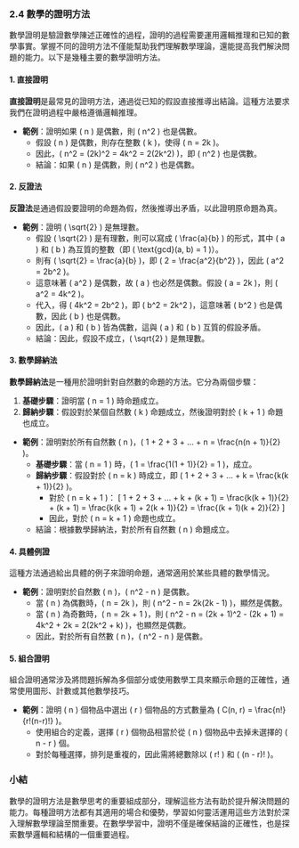 ### 2.4 數學的證明方法

數學證明是驗證數學陳述正確性的過程，證明的過程需要運用邏輯推理和已知的數學事實。掌握不同的證明方法不僅能幫助我們理解數學理論，還能提高我們解決問題的能力。以下是幾種主要的數學證明方法。

#### 1. 直接證明

**直接證明**是最常見的證明方法，通過從已知的假設直接推導出結論。這種方法要求我們在證明過程中嚴格遵循邏輯推理。

- **範例**：證明如果 \( n \) 是偶數，則 \( n^2 \) 也是偶數。
  - 假設 \( n \) 是偶數，則存在整數 \( k \)，使得 \( n = 2k \)。
  - 因此，\( n^2 = (2k)^2 = 4k^2 = 2(2k^2) \)，即 \( n^2 \) 也是偶數。
  - 結論：如果 \( n \) 是偶數，則 \( n^2 \) 也是偶數。

#### 2. 反證法

**反證法**是通過假設要證明的命題為假，然後推導出矛盾，以此證明原命題為真。

- **範例**：證明 \( \sqrt{2} \) 是無理數。
  - 假設 \( \sqrt{2} \) 是有理數，則可以寫成 \( \frac{a}{b} \) 的形式，其中 \( a \) 和 \( b \) 為互質的整數（即 \( \text{gcd}(a, b) = 1 \)）。
  - 則有 \( \sqrt{2} = \frac{a}{b} \)，即 \( 2 = \frac{a^2}{b^2} \)，因此 \( a^2 = 2b^2 \)。
  - 這意味著 \( a^2 \) 是偶數，故 \( a \) 也必然是偶數。假設 \( a = 2k \)，則 \( a^2 = 4k^2 \)。
  - 代入，得 \( 4k^2 = 2b^2 \)，即 \( b^2 = 2k^2 \)，這意味著 \( b^2 \) 也是偶數，因此 \( b \) 也是偶數。
  - 因此，\( a \) 和 \( b \) 皆為偶數，這與 \( a \) 和 \( b \) 互質的假設矛盾。
  - 結論：因此，假設不成立，\( \sqrt{2} \) 是無理數。

#### 3. 數學歸納法

**數學歸納法**是一種用於證明針對自然數的命題的方法。它分為兩個步驟：

1. **基礎步驟**：證明當 \( n = 1 \) 時命題成立。
2. **歸納步驟**：假設對於某個自然數 \( k \) 命題成立，然後證明對於 \( k + 1 \) 命題也成立。

- **範例**：證明對於所有自然數 \( n \)，\( 1 + 2 + 3 + ... + n = \frac{n(n + 1)}{2} \)。
  - **基礎步驟**：當 \( n = 1 \) 時，\( 1 = \frac{1(1 + 1)}{2} = 1 \)，成立。
  - **歸納步驟**：假設對於 \( n = k \) 時成立，即 \( 1 + 2 + 3 + ... + k = \frac{k(k + 1)}{2} \)。
    - 對於 \( n = k + 1 \)：
    \[
    1 + 2 + 3 + ... + k + (k + 1) = \frac{k(k + 1)}{2} + (k + 1) = \frac{k(k + 1) + 2(k + 1)}{2} = \frac{(k + 1)(k + 2)}{2}
    \]
    - 因此，對於 \( n = k + 1 \) 命題也成立。
  - 結論：根據數學歸納法，對於所有自然數 \( n \) 命題成立。

#### 4. 具體例證

這種方法通過給出具體的例子來證明命題，通常適用於某些具體的數學情況。

- **範例**：證明對於自然數 \( n \)，\( n^2 - n \) 是偶數。
  - 當 \( n \) 為偶數時，\( n = 2k \)，則 \( n^2 - n = 2k(2k - 1) \)，顯然是偶數。
  - 當 \( n \) 為奇數時，\( n = 2k + 1 \)，則 \( n^2 - n = (2k + 1)^2 - (2k + 1) = 4k^2 + 2k = 2(2k^2 + k) \)，也顯然是偶數。
  - 因此，對於所有自然數 \( n \)，\( n^2 - n \) 是偶數。

#### 5. 組合證明

組合證明通常涉及將問題拆解為多個部分或使用數學工具來顯示命題的正確性，通常使用圖形、計數或其他數學技巧。

- **範例**：證明 \( n \) 個物品中選出 \( r \) 個物品的方式數量為 \( C(n, r) = \frac{n!}{r!(n-r)!} \)。
  - 使用組合的定義，選擇 \( r \) 個物品相當於從 \( n \) 個物品中去掉未選擇的 \( n - r \) 個。
  - 對於每種選擇，排列是重複的，因此需將總數除以 \( r! \) 和 \( (n - r)! \)。

### 小結

數學的證明方法是數學思考的重要組成部分，理解這些方法有助於提升解決問題的能力。每種證明方法都有其適用的場合和優勢，學習如何靈活運用這些方法對於深入理解數學理論至關重要。在數學學習中，證明不僅是確保結論的正確性，也是探索數學邏輯和結構的一個重要過程。